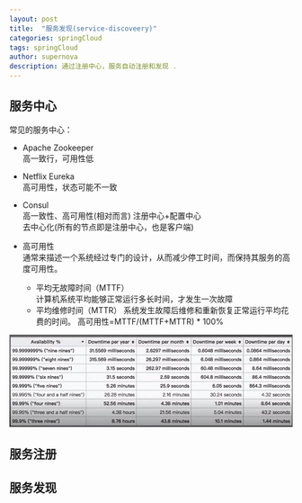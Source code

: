```yaml
---
layout: post
title:  "服务发现(service-discoveery)"
categories: springCloud
tags: springCloud
author: supernova
description: 通过注册中心，服务自动注册和发现 .
---
```

## 服务中心
常见的服务中心：
* Apache Zookeeper  
高一致行，可用性低  
* Netflix Eureka  
高可用性，状态可能不一致  
* Consul  
高一致性、高可用性(相对而言)
注册中心+配置中心  
去中心化(所有的节点即是注册中心，也是客户端)  

* 高可用性  
通常来描述一个系统经过专门的设计，从而减少停工时间，而保持其服务的高度可用性。  
    * 平均无故障时间（MTTF）  
    计算机系统平均能够正常运行多长时间，才发生一次故障
    * 平均维修时间（MTTR）
    系统发生故障后维修和重新恢复正常运行平均花费的时间。
高可用性=MTTF/(MTTF+MTTR) * 100%  
  
![](highlevel.png)


## 服务注册
## 服务发现
   